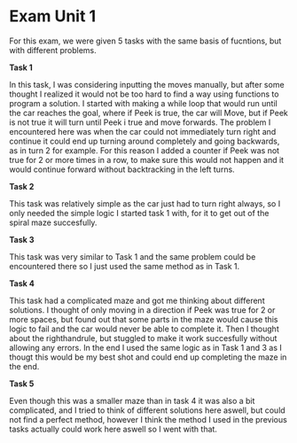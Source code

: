 # Exam Unit 1
 For this exam, we were given 5 tasks with the same basis of fucntions, but with different problems. 

**Task 1**

In this task, I was considering inputting the moves manually, but after some thought I realized it would not be too hard to find a way using functions to program a solution. I started with making a while loop that would run until the car reaches the goal, where if Peek is true, the car will Move, but if Peek is not true it will turn until Peek i true and move forwards. The problem I encountered here was when the car could not immediately turn right and continue it could end up turning around completely and going backwards, as in turn 2 for example. For this reason I added a counter if Peek was not true for 2 or more times in a row, to make sure this would not happen and it would continue forward without backtracking in the left turns.

**Task 2**

This task was relatively simple as the car just had to turn right always, so I only needed the simple logic I started task 1 with, for it to get out of the spiral maze succesfully.

**Task 3** 

This task was very similar to Task 1 and the same problem could be encountered there so I just used the same method as in Task 1.

**Task 4**

This task had a complicated maze and got me thinking about different solutions. I thought of only moving in a direction if Peek was true for 2 or more spaces, but found out that some parts in the maze would cause this logic to fail and the car would never be able to complete it. Then I thought about the righthandrule, but stuggled to make it work succesfully without allowing any errors. In the end I used the same logic as in Task 1 and 3 as I thougt this would be my best shot and could end up completing the maze in the end.

**Task 5**

Even though this was a smaller maze than in task 4 it was also a bit complicated, and I tried to think of different solutions here aswell, but could not find a perfect method, however I think the method I used in the previous tasks actually could work here aswell so I went with that.

